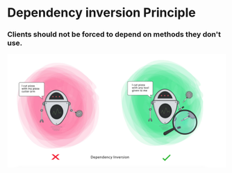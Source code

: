 # Dependency inversion Principle

### Clients should not be forced to depend on methods they don't use.

![Screenshot](Dependency%20Inversion%20Principle.png)